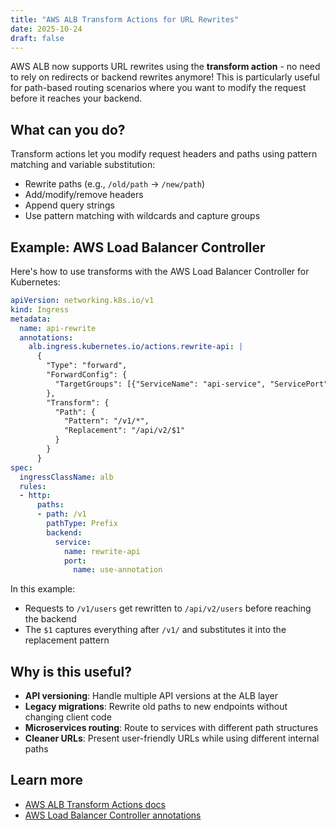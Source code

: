 ```yaml
---
title: "AWS ALB Transform Actions for URL Rewrites"
date: 2025-10-24
draft: false
---
```


AWS ALB now supports URL rewrites using the **transform action** - no need to rely on redirects or backend rewrites anymore! This is particularly useful for path-based routing scenarios where you want to modify the request before it reaches your backend.

## What can you do?

Transform actions let you modify request headers and paths using pattern matching and variable substitution:

- Rewrite paths (e.g., `/old/path` → `/new/path`)
- Add/modify/remove headers
- Append query strings
- Use pattern matching with wildcards and capture groups

## Example: AWS Load Balancer Controller

Here's how to use transforms with the AWS Load Balancer Controller for Kubernetes:

```yaml
apiVersion: networking.k8s.io/v1
kind: Ingress
metadata:
  name: api-rewrite
  annotations:
    alb.ingress.kubernetes.io/actions.rewrite-api: |
      {
        "Type": "forward",
        "ForwardConfig": {
          "TargetGroups": [{"ServiceName": "api-service", "ServicePort": "80"}]
        },
        "Transform": {
          "Path": {
            "Pattern": "/v1/*",
            "Replacement": "/api/v2/$1"
          }
        }
      }
spec:
  ingressClassName: alb
  rules:
  - http:
      paths:
      - path: /v1
        pathType: Prefix
        backend:
          service:
            name: rewrite-api
            port:
              name: use-annotation
```

In this example:
- Requests to `/v1/users` get rewritten to `/api/v2/users` before reaching the backend
- The `$1` captures everything after `/v1/` and substitutes it into the replacement pattern

## Why is this useful?

- **API versioning**: Handle multiple API versions at the ALB layer
- **Legacy migrations**: Rewrite old paths to new endpoints without changing client code
- **Microservices routing**: Route to services with different path structures
- **Cleaner URLs**: Present user-friendly URLs while using different internal paths

## Learn more

- [AWS ALB Transform Actions docs](https://docs.aws.amazon.com/elasticloadbalancing/latest/application/rule-transforms.html)
- [AWS Load Balancer Controller annotations](https://kubernetes-sigs.github.io/aws-load-balancer-controller/v2.14/guide/ingress/annotations/#transforms)

